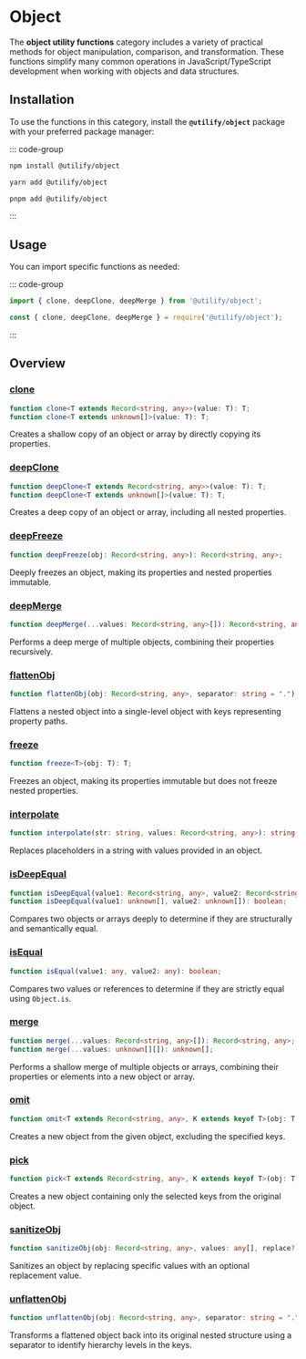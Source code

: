 # Object <Badge type="tip" text="1.0.2" />

The **object utility functions** category includes a variety of practical methods for object manipulation, comparison, and transformation. These functions simplify many common operations in JavaScript/TypeScript development when working with objects and data structures.

## Installation

To use the functions in this category, install the **`@utilify/object`** package with your preferred package manager:

::: code-group
```bash [npm]
npm install @utilify/object
```

```bash [yarn]
yarn add @utilify/object
```

```bash [pnpm]
pnpm add @utilify/object
```
:::

## Usage

You can import specific functions as needed:

::: code-group
```typescript [esm]
import { clone, deepClone, deepMerge } from '@utilify/object';
```

```javascript [cjs]
const { clone, deepClone, deepMerge } = require('@utilify/object');
```
:::

## Overview

### [clone](./clone.md)

```typescript
function clone<T extends Record<string, any>>(value: T): T;
function clone<T extends unknown[]>(value: T): T;
```

Creates a shallow copy of an object or array by directly copying its properties.

### [deepClone](./deepClone.md)

```typescript
function deepClone<T extends Record<string, any>>(value: T): T;
function deepClone<T extends unknown[]>(value: T): T;
```

Creates a deep copy of an object or array, including all nested properties.

### [deepFreeze](./deepFreeze.md)

```typescript
function deepFreeze(obj: Record<string, any>): Record<string, any>;
```

Deeply freezes an object, making its properties and nested properties immutable.

### [deepMerge](./deepMerge.md)

```typescript
function deepMerge(...values: Record<string, any>[]): Record<string, any>;
```

Performs a deep merge of multiple objects, combining their properties recursively.

### [flattenObj](./flattenObj.md)

```typescript
function flattenObj(obj: Record<string, any>, separator: string = "."): Record<string, any>;
```

Flattens a nested object into a single-level object with keys representing property paths.

### [freeze](./freeze.md)

```typescript
function freeze<T>(obj: T): T;
```

Freezes an object, making its properties immutable but does not freeze nested properties.

### [interpolate](./interpolate.md)

```typescript
function interpolate(str: string, values: Record<string, any>): string;
```

Replaces placeholders in a string with values provided in an object.

### [isDeepEqual](./isDeepEqual.md)

```typescript
function isDeepEqual(value1: Record<string, any>, value2: Record<string, any>): boolean;
function isDeepEqual(value1: unknown[], value2: unknown[]): boolean;
```

Compares two objects or arrays deeply to determine if they are structurally and semantically equal.

### [isEqual](./isEqual.md)

```typescript
function isEqual(value1: any, value2: any): boolean;
```

Compares two values or references to determine if they are strictly equal using `Object.is`.

### [merge](./merge.md)

```typescript
function merge(...values: Record<string, any>[]): Record<string, any>;
function merge(...values: unknown[][]): unknown[];
```

Performs a shallow merge of multiple objects or arrays, combining their properties or elements into a new object or array.

### [omit](./omit.md)

```typescript
function omit<T extends Record<string, any>, K extends keyof T>(obj: T, keys: K[]): Omit<T, K>;
```

Creates a new object from the given object, excluding the specified keys.

### [pick](./pick.md)

```typescript
function pick<T extends Record<string, any>, K extends keyof T>(obj: T, keys: K[]): Pick<T, K>;
```

Creates a new object containing only the selected keys from the original object.

### [sanitizeObj](./sanitizeObj.md)

```typescript
function sanitizeObj(obj: Record<string, any>, values: any[], replace?: any): Record<string, any>;
```

Sanitizes an object by replacing specific values with an optional replacement value.

### [unflattenObj](./unflattenObj.md)

```typescript
function unflattenObj(obj: Record<string, any>, separator: string = "."): Record<string, any>;
```

Transforms a flattened object back into its original nested structure using a separator to identify hierarchy levels in the keys.